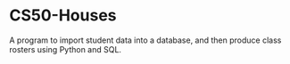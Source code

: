 # CS50-Houses
A program to import student data into a database, and then produce class rosters using Python and SQL.
